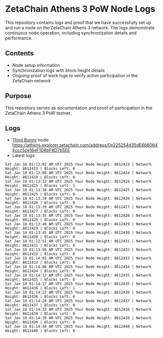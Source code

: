 # ZetaChain Athens 3 PoW Node Logs
This repository contains logs and proof that we have successfully set up and run a node on the ZetaChain Athens 3 network. The logs demonstrate continuous node operation, including synchronization details and performance.

## Contents
- Node setup information
- Synchronization logs with block height details
- Ongoing proof of work logs to verify active participation in the ZetaChain network

## Purpose
This repository serves as documentation and proof of participation in the ZetaChain Athens 3 PoW testnet.

## Logs

- [Third Bunny](https://thirdbunny.xyz/) node: https://athens.explorer.zetachain.com/address/0x225254d35dE666064Eccc5ce16eF1D8bF8D7b5EE
- Latest logs:
```
Sat Jan 18 01:13:02 AM UTC 2025 Your Node Height: 8612423 | Network Height: 8612423 | Blocks Left: 0
Sat Jan 18 01:13:08 AM UTC 2025 Your Node Height: 8612424 | Network Height: 8612424 | Blocks Left: 0
Sat Jan 18 01:13:13 AM UTC 2025 Your Node Height: 8612424 | Network Height: 8612425 | Blocks Left: 1
Sat Jan 18 01:13:18 AM UTC 2025 Your Node Height: 8612425 | Network Height: 8612425 | Blocks Left: 0
Sat Jan 18 01:13:24 AM UTC 2025 Your Node Height: 8612426 | Network Height: 8612426 | Blocks Left: 0
Sat Jan 18 01:13:29 AM UTC 2025 Your Node Height: 8612427 | Network Height: 8612427 | Blocks Left: 0
Sat Jan 18 01:13:35 AM UTC 2025 Your Node Height: 8612428 | Network Height: 8612428 | Blocks Left: 0
Sat Jan 18 01:13:40 AM UTC 2025 Your Node Height: 8612429 | Network Height: 8612429 | Blocks Left: 0
Sat Jan 18 01:13:45 AM UTC 2025 Your Node Height: 8612430 | Network Height: 8612430 | Blocks Left: 0
Sat Jan 18 01:13:51 AM UTC 2025 Your Node Height: 8612431 | Network Height: 8612431 | Blocks Left: 0
Sat Jan 18 01:13:56 AM UTC 2025 Your Node Height: 8612432 | Network Height: 8612432 | Blocks Left: 0
Sat Jan 18 01:14:01 AM UTC 2025 Your Node Height: 8612433 | Network Height: 8612433 | Blocks Left: 0
Sat Jan 18 01:14:06 AM UTC 2025 Your Node Height: 8612434 | Network Height: 8612434 | Blocks Left: 0
Sat Jan 18 01:14:12 AM UTC 2025 Your Node Height: 8612435 | Network Height: 8612435 | Blocks Left: 0
Sat Jan 18 01:14:17 AM UTC 2025 Your Node Height: 8612435 | Network Height: 8612436 | Blocks Left: 1
Sat Jan 18 01:14:23 AM UTC 2025 Your Node Height: 8612436 | Network Height: 8612436 | Blocks Left: 0
Sat Jan 18 01:14:28 AM UTC 2025 Your Node Height: 8612437 | Network Height: 8612437 | Blocks Left: 0
Sat Jan 18 01:14:33 AM UTC 2025 Your Node Height: 8612438 | Network Height: 8612438 | Blocks Left: 0
Sat Jan 18 01:14:39 AM UTC 2025 Your Node Height: 8612439 | Network Height: 8612439 | Blocks Left: 0
Sat Jan 18 01:14:44 AM UTC 2025 Your Node Height: 8612440 | Network Height: 8612440 | Blocks Left: 0
```
